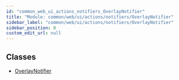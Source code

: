 ```yaml
---
id: "common_web_ui_actions_notifiers_OverlayNotifier"
title: "Module: common/web/ui/actions/notifiers/OverlayNotifier"
sidebar_label: "common/web/ui/actions/notifiers/OverlayNotifier"
sidebar_position: 0
custom_edit_url: null
---
```


## Classes

- [OverlayNotifier](../classes/common_web_ui_actions_notifiers_OverlayNotifier.OverlayNotifier.md)
